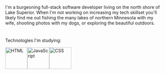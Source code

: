 I'm a burgeoning full-stack software developer living on the north shore of Lake Superior.  When I'm not working on increasing my tech skillset you'll likely find me out fishing the many lakes of northern Minnesota with my wife, shooting photos with my dogs, or exploring the beautiful outdoors.
<h1></h1>
Technologies I'm studying:

<img align="center" src="https://user-images.githubusercontent.com/25181517/117447535-f00a3a00-af3d-11eb-89bf-45aaf56dbaf1.png" alt="HTML" height="70" width="70"><img align="center" src="https://user-images.githubusercontent.com/25181517/117447155-6a868a00-af3d-11eb-9cfe-245df15c9f3f.png" alt="JavaScript" height="70" width="70"><img align="center" src="https://user-images.githubusercontent.com/25181517/183898674-75a4a1b1-f960-4ea9-abcb-637170a00a75.png" alt="CSS" height="70" width="70">

 
<!--
**lukeddm/lukeddm** is a ✨ _special_ ✨ repository because its `README.md` (this file) appears on your GitHub profile.

jokeoftheday card is <img src="https://readme-jokes.vercel.app/api?theme=watermelon" alt="Jokes Card"/>

Here are some ideas to get you started:

- 🔭 I’m currently working on ...
- 🌱 I’m currently learning ...
- 👯 I’m looking to collaborate on ...
- 🤔 I’m looking for help with ...
- 💬 Ask me about ...
- 📫 How to reach me: ...
- 😄 Pronouns: ...
- ⚡ Fun fact: ...
-->
